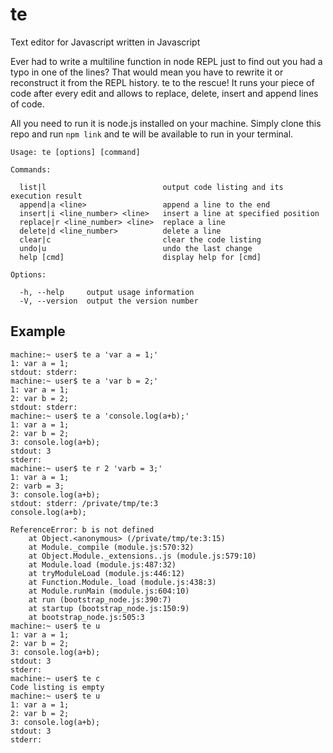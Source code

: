 # te
Text editor for Javascript written in Javascript

Ever had to write a multiline function in node REPL just to find out you had a
typo in one of the lines? That would mean you have to rewrite it or reconstruct
it from the REPL history. te to the rescue! It runs your piece of code after
every edit and allows to replace, delete, insert and append lines of code.

All you need to run it is node.js installed on your machine. Simply clone this
repo and run `npm link` and te will be available to run in your terminal.

```
Usage: te [options] [command]

Commands:

  list|l                          output code listing and its execution result
  append|a <line>                 append a line to the end
  insert|i <line_number> <line>   insert a line at specified position
  replace|r <line_number> <line>  replace a line
  delete|d <line_number>          delete a line
  clear|c                         clear the code listing
  undo|u                          undo the last change
  help [cmd]                      display help for [cmd]

Options:

  -h, --help     output usage information
  -V, --version  output the version number
```

## Example
```
machine:~ user$ te a 'var a = 1;'
1: var a = 1;
stdout: stderr: 
machine:~ user$ te a 'var b = 2;'
1: var a = 1;
2: var b = 2;
stdout: stderr: 
machine:~ user$ te a 'console.log(a+b);'
1: var a = 1;
2: var b = 2;
3: console.log(a+b);
stdout: 3
stderr: 
machine:~ user$ te r 2 'varb = 3;'
1: var a = 1;
2: varb = 3;
3: console.log(a+b);
stdout: stderr: /private/tmp/te:3
console.log(a+b);
              ^
ReferenceError: b is not defined
    at Object.<anonymous> (/private/tmp/te:3:15)
    at Module._compile (module.js:570:32)
    at Object.Module._extensions..js (module.js:579:10)
    at Module.load (module.js:487:32)
    at tryModuleLoad (module.js:446:12)
    at Function.Module._load (module.js:438:3)
    at Module.runMain (module.js:604:10)
    at run (bootstrap_node.js:390:7)
    at startup (bootstrap_node.js:150:9)
    at bootstrap_node.js:505:3
machine:~ user$ te u
1: var a = 1;
2: var b = 2;
3: console.log(a+b);
stdout: 3
stderr: 
machine:~ user$ te c
Code listing is empty
machine:~ user$ te u
1: var a = 1;
2: var b = 2;
3: console.log(a+b);
stdout: 3
stderr: 
```
